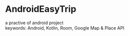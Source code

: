 # AndroidEasyTrip
a practive of android project  
keywords: Android, Kotlin, Room, Google Map & Place API
